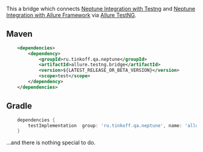 This a bridge which connects [Neptune Integration with Testng](./../testng.integration/README.md) and [Neptune Integration with Allure Framework](./../allure.integration/README.md) via [Allure TestNG](https://docs.qameta.io/allure/#_testng).

## Maven

```xml
    <dependencies>
        <dependency>
            <groupId>ru.tinkoff.qa.neptune</groupId>
            <artifactId>allure.testng.bridge</artifactId>
            <version>${LATEST_RELEASE_OR_BETA_VERSION}</version>
            <scope>test</scope>
        </dependency>
    </dependencies>
```

## Gradle

```groovy
    dependencies {
        testImplementation  group: 'ru.tinkoff.qa.neptune', name: 'allure.testng.bridge', version: LATEST_RELEASE_OR_BETA_VERSION    
    }
```

...and there is nothing special to do.
